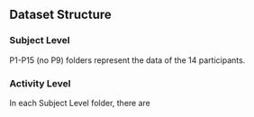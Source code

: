 ## Dataset Structure

### Subject Level ###

P1-P15 (no P9) folders represent the data of the 14 participants. 

### Activity Level ###

In each Subject Level folder, there are 
